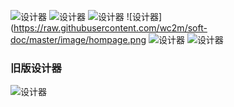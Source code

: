![设计器](https://raw.githubusercontent.com/wc2m/soft-doc/master/image/1542534250desg.jpg)
![设计器](https://raw.githubusercontent.com/wc2m/soft-doc/master/image/1542534783(1).png)
![设计器](https://raw.githubusercontent.com/wc2m/soft-doc/master/image/3d效果.png)
![设计器](https://raw.githubusercontent.com/wc2m/soft-doc/master/image/hompage.png
![设计器](https://raw.githubusercontent.com/wc2m/soft-doc/master/image/效果测试.png)
![设计器](https://raw.githubusercontent.com/wc2m/soft-doc/master/image/设计图二.png)
### 旧版设计器
![设计器](http://www.weicot.com/wp-content/uploads/2018/05/home-desger.png)



